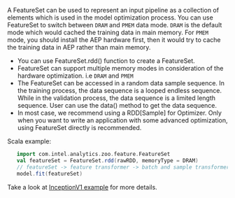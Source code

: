 A FeatureSet can be used to represent an input pipeline as a collection of elements which is used in the model optimization process. You can use FeatureSet to switch between `DRAM` and `PMEM` data mode. `DRAM` is the default mode which would cached the training data in main memory. For `PMEM` mode, you should install the AEP hardware first, then it would try to cache the training data in AEP rather than main memory.
* You can use FeatureSet.rdd() function to create a FeatureSet.
* FeatureSet can support multiple memory modes in consideration of the hardware optimization. i.e `DRAM` and `PMEM`
* The FeatureSet can be accessed in a random data sample sequence. In the training process, the data sequence is a looped endless sequence. While in the validation process, the data sequence is a limited length sequence. User can use the data() method to get the data sequence.
* In most case, we recommend using a RDD[Sample] for Optimizer. Only when you want to write an application with some advanced optimization, using FeatureSet directly is recommended.

Scala example:

```scala
   import com.intel.analytics.zoo.feature.FeatureSet
   val featureSet = FeatureSet.rdd(rawRDD, memoryType = DRAM)
   // featureSet -> feature transformer -> batch and sample transformer
   model.fit(featureSet)
```
Take a look at [InceptionV1 example](https://github.com/intel-analytics/analytics-zoo/tree/master/zoo/src/main/scala/com/intel/analytics/zoo/examples/inception) for more details.